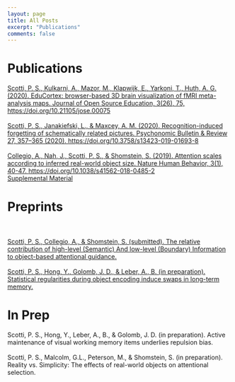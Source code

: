 ```yaml
---
layout: page
title: All Posts
excerpt: "Publications"
comments: false
---
```

# Publications
<a href="https://jose.theoj.org/papers/10.21105/jose.00075">Scotti, P. S., Kulkarni, A., Mazor, M., Klapwijk, E., Yarkoni, T., Huth, A. G. (2020). EduCortex: browser-based 3D brain visualization of fMRI meta-analysis maps. Journal of Open Source Education, 3(26), 75, https://doi.org/10.21105/jose.00075</a>
<br><br>
<a href="https://paulscotti.github.io/pubs/scotti_janakiefski_maxcey_2020.pdf">Scotti, P. S., Janakiefski, L., & Maxcey, A. M. (2020). Recognition-induced forgetting of schematically related pictures. Psychonomic Bulletin & Review 27, 357–365 (2020). https://doi.org/10.3758/s13423-019-01693-8</a>
<br><br>
<a href="https://paulscotti.github.io/pubs/collegio_nah_scotti_shomstein_2019.pdf">Collegio, A., Nah, J., Scotti, P. S., & Shomstein, S. (2019). Attention scales according to inferred real-world object size. Nature Human Behavior, 3(1), 40-47. https://doi.org/10.1038/s41562-018-0485-2</a>
<br> 
<a href="https://paulscotti.github.io/pubs/collegio_nah_scotti_shomstein_2019_supp.pdf">Supplemental Material</a>

# Preprints
<br><br>
<a href="https://psyarxiv.com/yxqju/">Scotti, P. S., Collegio, A., & Shomstein, S. (submitted). The relative contribution of high-level (Semantic) And low-level (Boundary) Information to object-based attentional guidance.</a>
<br><br>
<a href="https://psyarxiv.com/9pxc6/">Scotti, P. S., Hong, Y., Golomb, J. D., & Leber, A., B. (in preparation). Statistical regularities during object encoding induce swaps in long-term memory.</a>

# In Prep
Scotti, P. S., Hong, Y., Leber, A., B., & Golomb, J. D. (in preparation). Active maintenance of visual working memory items underlies repulsion bias.
<br><br>
Scotti, P. S., Malcolm, G.L., Peterson, M., & Shomstein, S. (in preparation). Reality vs. Simplicity: The effects of real-world objects on attentional selection.



